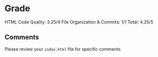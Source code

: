 # Grade

HTML Code Quality: 3.25/4
File Organization & Commits: 1/1
Total: 4.25/5

## Comments
Please review your `index.html` file for specific comments.